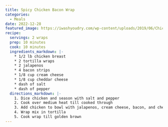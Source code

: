```yaml
---
title: Spicy Chicken Bacon Wrap
categories:
  - Meals
date: 2022-12-28
featured_image: https://iwashyoudry.com/wp-content/uploads/2019/06/Chicken-Bacon-Ranch-Wrap-2.jpg
recipe:
  servings: 2 wraps
  prep: 10 minutes
  cook: 10 minutes
  ingredients_markdown: |-
    * 1/2 lb chicken breast
    * 2 tortilla wraps
    * 2 jalapenos
    * 4 bacon strips
    * 1/8 cup cream cheese
    * 1/8 cup cheddar cheese
    * dash of salt
    * dash of pepper
  directions_markdown: |-
    1. Dice chicken and season with salt and pepper
    2. Cook over medium heat till cooked through
    3. Add chicken to bowl with jalapenos, cream cheese, bacon, and cheddar cheese (add hot sauce for extra heat)
    4. Wrap mix in tortilla
    5. Cook wrap till golden brown 
---
```

